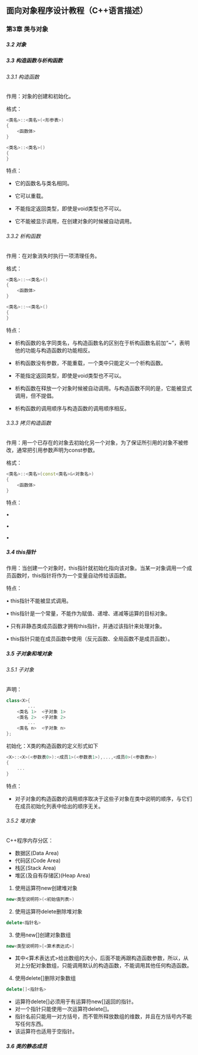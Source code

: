 ## 面向对象程序设计教程（C++语言描述）

### 第3章  类与对象

##### 3.2 对象

##### 3.3 构造函数与析构函数

###### 3.3.1 构造函数

作用：对象的创建和初始化。

格式：

```c++
<类名>::<类名>(<形参表>)
{
	<函数体>
}

<类名>::<类名>()
{
}
```

特点：

- 它的函数名与类名相同。

- 它可以重载。

- 不能指定返回类型，即使是void类型也不可以。

- 它不能被显示调用，在创建对象的时候被自动调用。


###### 3.3.2 析构函数

作用：在对象消失时执行一项清理任务。

格式：

```c++
<类名>::~<类名>()
{
	<函数体>
}

<类名>::~<类名>()
{
}
```

特点：

- 析构函数的名字同类名，与构造函数名的区别在于析构函数名前加“~”，表明他的功能与构造函数的功能相反。

- 析构函数没有参数，不能重载，一个类中只能定义一个析构函数。

- 不能指定返回类型，即使是void类型也不可以。

- 析构函数在释放一个对象时候被自动调用。与构造函数不同的是，它能被显式调用，但不提倡。 

- 析构函数的调用顺序与构造函数的调用顺序相反。


###### 3.3.3 拷贝构造函数

作用：用一个已存在的对象去初始化另一个对象，为了保证所引用的对象不被修改，通常把引用参数声明为const参数。

格式：

```C++
<类名>::<类名>(const<类名>&<对象名>)
{
	<函数体>
}
```

特点：

• 

• 

• 

##### 3.4 this指针

作用：当创建一个对象时，this指针就初始化指向该对象。当某一对象调用一个成员函数时，this指针将作为一个变量自动传给该函数。

特点：

• this指针不能被显式调用。

• this指针是一个常量，不能作为赋值、递增、递减等运算的目标对象。

• 只有非静态类成员函数才拥有this指针，并通过该指针来处理对象。

• this指针只能在成员函数中使用（反元函数、全局函数不是成员函数）。

##### 3.5 子对象和堆对象

###### 3.5.1 子对象

声明：

```c++
class<X>{
		...
	<类名 1>	<子对象 1>
	<类名 2>	<子对象 2>
		...
	<类名 n>	<子对象 n>
};
```

初始化：X类的构造函数的定义形式如下

```c++
<X>::<X>(<参数表0>):<成员1>(<参数表1>),...,<成员0>(<参数表n>)
{
	...
}
```

特点：

- 对子对象的构造函数的调用顺序取决于这些子对象在类中说明的顺序，与它们在成员初始化列表中给出的顺序无关。

###### 3.5.2 堆对象

C++程序内存分区：

- 数据区(Data Area)
- 代码区(Code Area)
- 栈区(Stack Area)
- 堆区(及自有存储区)(Heap Area)

1. 使用运算符new创建堆对象

```c++
new<类型说明符>(<初始值列表>)
```

2. 使用运算符delete删除堆对象

```c++
delete<指针名>
```

3. 使用new[]创建对象数组

```c++
new<类型说明符>[<算术表达式>]
```

- 其中<算术表达式>给出数组的大小，后面不能再跟构造函数参数，所以，从对上分配对象数组，只能调用默认的构造函数，不能调用其他任何构造函数。

4. 使用delete[]删除对象数组

```c++
delete[]<指针名>
```

- 运算符delete[]必须用于有运算符new[]返回的指针。
- 对一个指针只能使用一次运算符delete[]。
- 指针名前只能用一对方括号，而不管所释放数组的维数，并且在方括号内不能写任何东西。
- 该运算符也适用于空指针。

##### 3.6 类的静态成员








